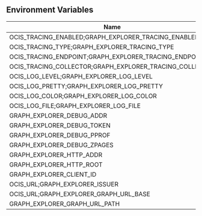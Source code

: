 ## Environment Variables

| Name | Type | Default Value | Description |
|------|------|---------------|-------------|
| OCIS_TRACING_ENABLED;GRAPH_EXPLORER_TRACING_ENABLED | bool | false | |
| OCIS_TRACING_TYPE;GRAPH_EXPLORER_TRACING_TYPE | string |  | |
| OCIS_TRACING_ENDPOINT;GRAPH_EXPLORER_TRACING_ENDPOINT | string |  | |
| OCIS_TRACING_COLLECTOR;GRAPH_EXPLORER_TRACING_COLLECTOR | string |  | |
| OCIS_LOG_LEVEL;GRAPH_EXPLORER_LOG_LEVEL | string |  | |
| OCIS_LOG_PRETTY;GRAPH_EXPLORER_LOG_PRETTY | bool | false | |
| OCIS_LOG_COLOR;GRAPH_EXPLORER_LOG_COLOR | bool | false | |
| OCIS_LOG_FILE;GRAPH_EXPLORER_LOG_FILE | string |  | |
| GRAPH_EXPLORER_DEBUG_ADDR | string | 127.0.0.1:9136 | |
| GRAPH_EXPLORER_DEBUG_TOKEN | string |  | |
| GRAPH_EXPLORER_DEBUG_PPROF | bool | false | |
| GRAPH_EXPLORER_DEBUG_ZPAGES | bool | false | |
| GRAPH_EXPLORER_HTTP_ADDR | string | 127.0.0.1:9135 | |
| GRAPH_EXPLORER_HTTP_ROOT | string | /graph-explorer | |
| GRAPH_EXPLORER_CLIENT_ID | string | ocis-explorer.js | |
| OCIS_URL;GRAPH_EXPLORER_ISSUER | string | https://localhost:9200 | |
| OCIS_URL;GRAPH_EXPLORER_GRAPH_URL_BASE | string | https://localhost:9200 | |
| GRAPH_EXPLORER_GRAPH_URL_PATH | string | /graph | |